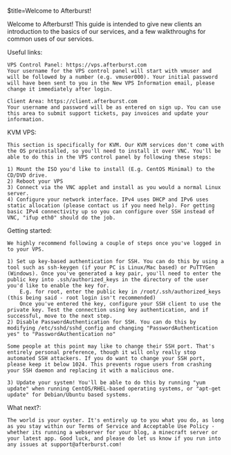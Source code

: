 $title=Welcome to Afterburst!

Welcome to Afterburst! This guide is intended to give new clients an introduction to the basics of our services, and a few walkthroughs for common uses of our services.

Useful links: 

    VPS Control Panel: https://vps.afterburst.com
	Your username for the VPS control panel will start with vmuser and will be followed by a number (e.g. vmuser000). Your initial password will have been sent to you in the New VPS Information email, please change it immediately after login. 
	
	Client Area: https://client.afterburst.com
	Your username and password will be as entered on sign up. You can use this area to submit support tickets, pay invoices and update your information.
	
KVM VPS:

    This section is specifically for KVM. Our KVM services don't come with the OS preinstalled, so you'll need to install it over VNC. You'll be able to do this in the VPS control panel by following these steps:
	
	1) Mount the ISO you'd like to install (E.g. CentOS Minimal) to the CD/DVD drive.
	2) Reboot your VPS
	3) Connect via the VNC applet and install as you would a normal Linux server. 
	4) Configure your network interface. IPv4 uses DHCP and IPv6 uses static allocation (please contact us if you need help). For getting basic IPv4 connectivity up so you can configure over SSH instead of VNC, "ifup eth0" should do the job. 
	
Getting started:

	We highly recommend following a couple of steps once you've logged in to your VPS. 
	
	1) Set up key-based authentication for SSH. You can do this by using a tool such as ssh-keygen (if your PC is Linux/Mac based) or PuTTYGen (Windows). Once you've generated a key pair, you'll need to enter the public key into .ssh/authorized_keys in the directory of the user you'd like to enable the key for.
		E.g. for root, enter the public key in /root/.ssh/authorized_keys (this being said - root login isn't recommended)
		Once you've entered the key, configure your SSH client to use the private key. Test the connection using key authentication, and if successful, move to the next step.
	2) Disable PasswordAuthentication for SSH. You can do this by modifying /etc/sshd/sshd_config and changing "PasswordAuthentication yes" to "PasswordAuthentication no"
	
	Some people at this point may like to change their SSH port. That's entirely personal preference, though it will only really stop automated SSH attackers. If you do want to change your SSH port, please keep it below 1024. This prevents rogue users from crashing your SSH daemon and replacing it with a malicious one.
	
	3) Update your system! You'll be able to do this by running "yum update" when running CentOS/RHEL-based operating systems, or "apt-get update" for Debian/Ubuntu based systems.
	
What next?: 
	
	The world is your oyster. It's entirely up to you what you do, as long as you stay within our Terms of Service and Acceptable Use Policy - whether its running a webserver for your blog, a minecraft server or your latest app. Good luck, and please do let us know if you run into any issues at support@afterburst.com!
